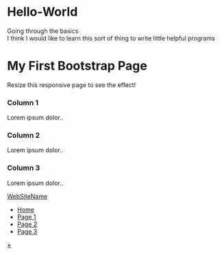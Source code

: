 # Hello-World
Going through the basics
<br>
I think I would like to learn this sort of thing to write little  helpful programs
<div class="jumbotron text-center">
  <h1>My First Bootstrap Page</h1>
  <p>Resize this responsive page to see the effect!</p>
</div>

<div class="container">
  <div class="row">
    <div class="col-sm-4">
      <h3>Column 1</h3>
      <p>Lorem ipsum dolor..</p>
    </div>
    <div class="col-sm-4">
      <h3>Column 2</h3>
      <p>Lorem ipsum dolor..</p>
    </div>
    <div class="col-sm-4">
      <h3>Column 3</h3>
      <p>Lorem ipsum dolor..</p>
    </div>
  </div>
</div>
<nav class="navbar navbar-default">
  <div class="container-fluid">
    <div class="navbar-header">
      <a class="navbar-brand" href="#">WebSiteName</a>
    </div>
    <ul class="nav navbar-nav">
      <li class="active"><a href="#">Home</a></li>
      <li><a href="#">Page 1</a></li>
      <li><a href="#">Page 2</a></li>
      <li><a href="#">Page 3</a></li>
    </ul>
  </div>
</nav>
<a href="#" class="close" data-dismiss="alert" aria-label="close">&times;</a>
